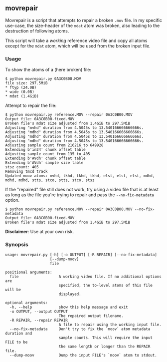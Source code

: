 ## movrepair

Movrepair is a script that attempts to repair a broken `.mov` file. In my
specific use-case, the size-header of the `mdat` atom was broken, also leading
to the destruction of following atoms.

This script will take a *working* reference video file and copy all atoms
except for the `mdat` atom, which will be used from the broken input file.

### Usage

To show the atoms of a (here broken) file:

    $ python movrepair.py 0A3C0B00.MOV
    file size: 297.5MiB
    * ftyp (24.0B)
    * wide (0.0B)
    * mdat (1.4GiB)

Attempt to repair the file:

    $ python movrepair.py reference.MOV --repair 0A3C0B00.MOV
    Output file: 0A3C0B00-fixed.MOV
    Broken file's mdat size adjusted from 1.4GiB to 297.5MiB
    Adjusting "mvhd" duration from 4.5045s to 13.540166666666666s.
    Adjusting "mdhd" duration from 4.5045s to 13.540166666666666s.
    Adjusting "mdhd" duration from 4.5045s to 13.540166666666666s.
    Adjusting "mdhd" duration from 4.5045s to 13.540166666666666s.
    Adjusting sample count from 216216 to 649928
    Extending b'in24' chunk offset table
    Adjusting sample count from 135 to 405
    Extending b'AVdh' chunk offset table
    Extending b'AVdh' sample size table
    stsz count: 405
    Removing tmcd track
    Updated moov atoms: mvhd, tkhd, tkhd, tkhd, elst, elst, elst, mdhd, mdhd, mdhd, stts, stco, stts, stco, stsz

If the "repaired" file still does not work, try using a video file that is
at least as long as the file you're trying to repair and pass the
`--no-fix-metadata` option.

    $ python movrepair.py reference.MOV --repair 0A3C0B00.MOV --no-fix-metadata
    Output file: 0A3C0B00-fixed.MOV
    Broken file's mdat size adjusted from 1.4GiB to 297.5MiB

__Disclaimer__: Use at your own risk.

### Synopsis

```
usage: movrepair.py [-h] [-o OUTPUT] [-R REPAIR] [--no-fix-metadata]
                    [--dump-moov]
                    file

positional arguments:
  file                  A working video file. If no additional options are
                        specified, the to-level atoms of this file will be
                        displayed.

optional arguments:
  -h, --help            show this help message and exit
  -o OUTPUT, --output OUTPUT
                        The repaired output filename.
  -R REPAIR, --repair REPAIR
                        A file to repair using the working input file.
  --no-fix-metadata     Don't try to fix the `moov` atom metadata duration and
                        sample counts. This will require the input FILE to be
                        the same length or longer than the REPAIR file.
  --dump-moov           Dump the input FILE's `moov` atom to stdout.
```
